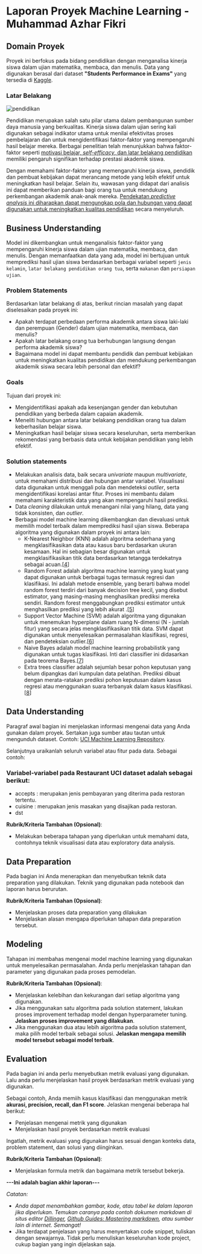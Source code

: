 # Laporan Proyek Machine Learning - Muhammad Azhar Fikri

## Domain Proyek

Proyek ini berfokus pada bidang pendidikan dengan menganalisa kinerja siswa dalam ujian matematika, membaca, dan menulis. 
Data yang digunakan berasal dari dataset **"Students Performance in Exams"** yang tersedia di [Kaggle](https://www.kaggle.com/datasets/spscientist/students-performance-in-exams). 

### Latar Belakang
![pendidikan](https://media.istockphoto.com/id/1260413500/id/foto/anak-anak-belajar-di-luar-ruangan-di-taman.jpg?s=170667a&w=0&k=20&c=sDsnoLgmJst_oBx0y0oXkdsAi3CYjMbHRKtA0c6buIQ=)

Pendidikan merupakan salah satu pilar utama dalam pembangunan sumber daya manusia yang berkualitas. Kinerja siswa dalam ujian sering kali digunakan sebagai indikator utama untuk menilai efektivitas proses pembelajaran dan untuk mengidentifikasi faktor-faktor yang mempengaruhi hasil belajar mereka. Berbagai penelitian telah menunjukkan bahwa faktor-faktor seperti [motivasi belajar, _self-efficacy_, dan latar belakang pendidikan](https://journal.uny.ac.id/index.php/jrpm/article/view/2666) memiliki pengaruh signifikan terhadap prestasi akademik siswa. 

Dengan memahami faktor-faktor yang memengaruhi kinerja siswa, pendidik dan pembuat kebijakan dapat merancang metode yang lebih efektif untuk meningkatkan hasil belajar. Selain itu, wawasan yang didapat dari analisis ini dapat memberikan panduan bagi orang tua untuk mendukung perkembangan akademik anak-anak mereka. [Pendekatan _predictive analysis_ ini diharapkan dapat mengungkap pola dan hubungan yang dapat digunakan untuk meningkatkan kualitas pendidikan](https://arxiv.org/abs/2208.07749) secara menyeluruh.

## Business Understanding
Model ini dikembangkan untuk menganalisis faktor-faktor yang mempengaruhi kinerja siswa dalam ujian matematika, membaca, dan menulis. Dengan memanfaatkan data yang ada, model ini bertujuan untuk memprediksi hasil ujian siswa berdasarkan berbagai variabel seperti `jenis kelamin`, `latar belakang pendidikan orang tua`, serta `makanan` dan `persiapan ujian`.

### Problem Statements
Berdasarkan latar belakang di atas, berikut rincian masalah yang dapat diselesaikan pada proyek ini:
- Apakah terdapat perbedaan performa akademik antara siswa laki-laki dan perempuan (Gender) dalam ujian matematika, membaca, dan menulis?
- Apakah latar belakang orang tua berhubungan langsung dengan performa akademik siswa?
- Bagaimana model ini dapat membantu pendidik dan pembuat kebijakan untuk meningkatkan kualitas pendidikan dan mendukung perkembangan akademik siswa secara lebih personal dan efektif?

### Goals
Tujuan dari proyek ini:
- Mengidentifikasi apakah ada kesenjangan gender dan kebutuhan pendidikan yang berbeda dalam capaian akademik.
- Meneliti hubungan antara latar belakang pendidikan orang tua dalam keberhasilan belajar siswa.
- Meningkatkan hasil belajar siswa secara keseluruhan, serta memberikan rekomendasi yang berbasis data untuk kebijakan pendidikan yang lebih efektif.

### Solution statements
- Melakukan analisis data, baik secara _univariate_ maupun _multivariate_, untuk memahami distribusi dan hubungan antar variabel. Visualisasi data digunakan untuk menggali pola dan mendeteksi _outlier_, serta mengidentifikasi korelasi antar fitur. Proses ini membantu dalam memahami karakteristik data yang akan mempengaruhi hasil prediksi.
- Data _cleaning_ dilakukan untuk menangani nilai yang hilang, data yang tidak konsisten, dan _outlier_.
- Berbagai model machine learning dikembangkan dan dievaluasi untuk memilih model terbaik dalam memprediksi hasil ujian siswa. Beberapa algoritma yang digunakan dalam proyek ini antara lain:
    * K-Nearest Neighbor (KNN) adalah algoritma sederhana yang mengklasifikasikan data atau kasus baru berdasarkan ukuran kesamaan. Hal ini sebagian besar digunakan untuk mengklasifikasikan titik data berdasarkan tetangga terdekatnya sebagai acuan.[[4](https://towardsdatascience.com/a-simple-introduction-to-k-nearest-neighbors-algorithm-b3519ed98e)]
    * Random Forest adalah algoritma machine learning yang kuat yang dapat digunakan untuk berbagai tugas termasuk regresi dan klasifikasi. Ini adalah metode ensemble, yang berarti bahwa model random forest terdiri dari banyak decision tree kecil, yang disebut estimator, yang masing-masing menghasilkan prediksi mereka sendiri. Random forest menggabungkan prediksi estimator untuk menghasilkan prediksi yang lebih akurat .[[5](https://deepai.org/machine-learning-glossary-and-terms/random-forest)]
    * Support Vector Machine (SVM) adalah algoritma yang digunakan untuk menemukan hyperplane dalam ruang N-dimensi (N - jumlah fitur) yang secara jelas mengklasifikasikan titik data. SVM dapat digunakan untuk menyelesaikan permasalahan klasifikasi, regresi, dan pendeteksian outlier.[[6](https://towardsdatascience.com/support-vector-machine-introduction-to-machine-learning-algorithms-934a444fca47)]
    * Naive Bayes adalah model machine learning probabilistik yang digunakan untuk tugas klasifikasi. Inti dari classifier ini didasarkan pada teorema Bayes.[[7](https://towardsdatascience.com/naive-bayes-classifier-81d512f50a7c)]
    * Extra trees classifier adalah sejumlah besar pohon keputusan yang belum dipangkas dari kumpulan data pelatihan. Prediksi dibuat dengan merata-ratakan prediksi pohon keputusan dalam kasus regresi atau menggunakan suara terbanyak dalam kasus klasifikasi.[[8](https://machinelearningmastery.com/extra-trees-ensemble-with-python/)]
  
## Data Understanding
Paragraf awal bagian ini menjelaskan informasi mengenai data yang Anda gunakan dalam proyek. Sertakan juga sumber atau tautan untuk mengunduh dataset. Contoh: [UCI Machine Learning Repository](https://archive.ics.uci.edu/ml/datasets/Restaurant+%26+consumer+data).

Selanjutnya uraikanlah seluruh variabel atau fitur pada data. Sebagai contoh:  

### Variabel-variabel pada Restaurant UCI dataset adalah sebagai berikut:
- accepts : merupakan jenis pembayaran yang diterima pada restoran tertentu.
- cuisine : merupakan jenis masakan yang disajikan pada restoran.
- dst

**Rubrik/Kriteria Tambahan (Opsional)**:
- Melakukan beberapa tahapan yang diperlukan untuk memahami data, contohnya teknik visualisasi data atau exploratory data analysis.

## Data Preparation
Pada bagian ini Anda menerapkan dan menyebutkan teknik data preparation yang dilakukan. Teknik yang digunakan pada notebook dan laporan harus berurutan.

**Rubrik/Kriteria Tambahan (Opsional)**: 
- Menjelaskan proses data preparation yang dilakukan
- Menjelaskan alasan mengapa diperlukan tahapan data preparation tersebut.

## Modeling
Tahapan ini membahas mengenai model machine learning yang digunakan untuk menyelesaikan permasalahan. Anda perlu menjelaskan tahapan dan parameter yang digunakan pada proses pemodelan.

**Rubrik/Kriteria Tambahan (Opsional)**: 
- Menjelaskan kelebihan dan kekurangan dari setiap algoritma yang digunakan.
- Jika menggunakan satu algoritma pada solution statement, lakukan proses improvement terhadap model dengan hyperparameter tuning. **Jelaskan proses improvement yang dilakukan**.
- Jika menggunakan dua atau lebih algoritma pada solution statement, maka pilih model terbaik sebagai solusi. **Jelaskan mengapa memilih model tersebut sebagai model terbaik**.

## Evaluation
Pada bagian ini anda perlu menyebutkan metrik evaluasi yang digunakan. Lalu anda perlu menjelaskan hasil proyek berdasarkan metrik evaluasi yang digunakan.

Sebagai contoh, Anda memiih kasus klasifikasi dan menggunakan metrik **akurasi, precision, recall, dan F1 score**. Jelaskan mengenai beberapa hal berikut:
- Penjelasan mengenai metrik yang digunakan
- Menjelaskan hasil proyek berdasarkan metrik evaluasi

Ingatlah, metrik evaluasi yang digunakan harus sesuai dengan konteks data, problem statement, dan solusi yang diinginkan.

**Rubrik/Kriteria Tambahan (Opsional)**: 
- Menjelaskan formula metrik dan bagaimana metrik tersebut bekerja.

**---Ini adalah bagian akhir laporan---**

_Catatan:_
- _Anda dapat menambahkan gambar, kode, atau tabel ke dalam laporan jika diperlukan. Temukan caranya pada contoh dokumen markdown di situs editor [Dillinger](https://dillinger.io/), [Github Guides: Mastering markdown](https://guides.github.com/features/mastering-markdown/), atau sumber lain di internet. Semangat!_
- Jika terdapat penjelasan yang harus menyertakan code snippet, tuliskan dengan sewajarnya. Tidak perlu menuliskan keseluruhan kode project, cukup bagian yang ingin dijelaskan saja.

